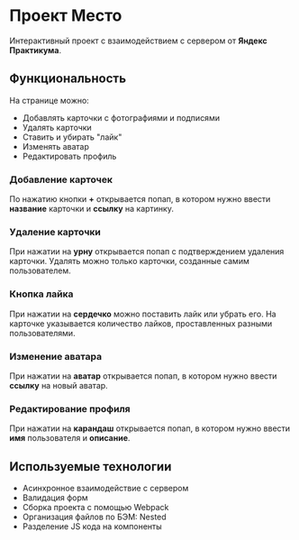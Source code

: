 # Проект Место
Интерактивный проект с взаимодействием с сервером от **Яндекс Практикума**.

## Функциональность
На странице можно:
- Добавлять карточки с фотографиями и подписями
- Удалять карточки
- Ставить и убирать "лайк"
- Изменять аватар
- Редактировать профиль

### Добавление карточек
По нажатию кнопки **+** открывается попап, в котором нужно ввести **название** карточки и **ссылку** на картинку.

### Удаление карточки
При нажатии на **урну** открывается попап с подтверждением удаления карточки. Удалять можно только карточки, созданные самим пользователем. 

### Кнопка лайка
При нажатии на **сердечко** можно поставить лайк или убрать его. На карточке указывается количество лайков, проставленных разными пользователями.

### Изменение аватара
При нажатии на **аватар** открывается попап, в котором нужно ввести **ссылку** на новый аватар.

### Редактирование профиля
При нажатии на **карандаш** открывается попап, в котором нужно ввести **имя** пользователя и **описание**.

## Используемые технологии
- Асинхронное взаимодействие с сервером
- Валидация форм
- Сборка проекта с помощью Webpack
- Организация файлов по БЭМ: Nested
- Разделение JS кода на компоненты

<!-- ## Дальнейшее развитие -->
<!-- Убрать остаточные правила валидации при закрытии попапа при отсутствии сабмита -->
<!-- Базово на каждой форме висит серая кнопка сабмита, но после первого инпута при заполнении по новой кнопка горит уже чёрным, при этом оставаясь активной -->